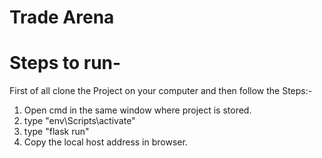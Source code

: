 # Trade Arena


# Steps to run-

First of all clone the Project on your computer and then follow the Steps:-

1. Open cmd in the same window where project is stored.
2. type "env\Scripts\activate"
3. type "flask run"
4. Copy the local host address in browser.
